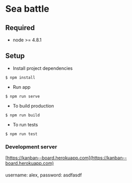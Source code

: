 Sea battle
===============================

## Required

 - node >= 4.8.1

## Setup

- Install project dependencies
```text
$ npm install
```
- Run app
```text
$ npm run serve 
```
- To build production 
```text
$ npm run build
```
- To run tests
```text
$ npm run test
```

### Development server

[https://kanban--board.herokuapp.com](https://kanban--board.herokuapp.com)

####
  username: alex,
  password: asdfasdf
